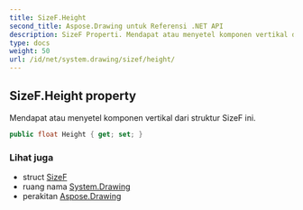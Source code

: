 ```yaml
---
title: SizeF.Height
second_title: Aspose.Drawing untuk Referensi .NET API
description: SizeF Properti. Mendapat atau menyetel komponen vertikal dari struktur SizeF ini.
type: docs
weight: 50
url: /id/net/system.drawing/sizef/height/
---
```

## SizeF.Height property

Mendapat atau menyetel komponen vertikal dari struktur SizeF ini.

```csharp
public float Height { get; set; }
```

### Lihat juga

* struct [SizeF](../)
* ruang nama [System.Drawing](../../sizef/)
* perakitan [Aspose.Drawing](../../../)



